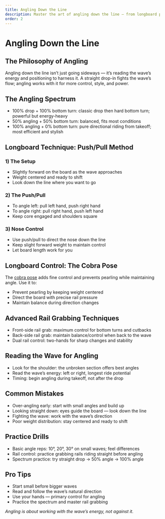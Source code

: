```yaml
---
title: Angling Down the Line
description: Master the art of angling down the line — from longboard push/pull to shortboard control, and flow with the wave’s energy.
order: 2
---
```


# Angling Down the Line

## The Philosophy of Angling
Angling down the line isn’t just going sideways — it’s reading the wave’s energy and positioning to harness it. A straight drop-in fights the wave’s flow; angling works with it for more control, style, and power.

## The Angling Spectrum
- 100% drop + 100% bottom turn: classic drop then hard bottom turn; powerful but energy-heavy
- 50% angling + 50% bottom turn: balanced, fits most conditions
- 100% angling + 0% bottom turn: pure directional riding from takeoff; most efficient and stylish

## Longboard Technique: Push/Pull Method
### 1) The Setup
- Slightly forward on the board as the wave approaches
- Weight centered and ready to shift
- Look down the line where you want to go

### 2) The Push/Pull
- To angle left: pull left hand, push right hand
- To angle right: pull right hand, push left hand
- Keep core engaged and shoulders square

### 3) Nose Control
- Use push/pull to direct the nose down the line
- Keep slight forward weight to maintain control
- Let board length work for you

## Longboard Control: The Cobra Pose
The [cobra pose](/guide/cobra-pose) adds fine control and prevents pearling while maintaining angle. Use it to:
- Prevent pearling by keeping weight centered
- Direct the board with precise rail pressure
- Maintain balance during direction changes

## Advanced Rail Grabbing Techniques
- Front-side rail grab: maximum control for bottom turns and cutbacks
- Back-side rail grab: maintain balance/control when back to the wave
- Dual rail control: two-hands for sharp changes and stability

## Reading the Wave for Angling
- Look for the shoulder: the unbroken section offers best angles
- Read the wave’s energy: left or right, longest ride potential
- Timing: begin angling during takeoff, not after the drop

## Common Mistakes
- Over-angling early: start with small angles and build up
- Looking straight down: eyes guide the board — look down the line
- Fighting the wave: work with the wave’s direction
- Poor weight distribution: stay centered and ready to shift

## Practice Drills
- Basic angle reps: 10°, 20°, 30° on small waves; feel differences
- Rail control: practice grabbing rails riding straight before angling
- Spectrum practice: try straight drop → 50% angle → 100% angle

## Pro Tips
- Start small before bigger waves
- Read and follow the wave’s natural direction
- Use your hands — primary control for angling
- Practice the spectrum and master rail grabbing

_Angling is about working with the wave’s energy, not against it._


